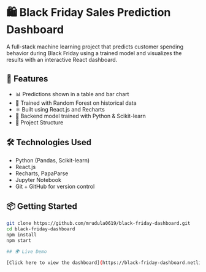 # 🛍️ Black Friday Sales Prediction Dashboard

A full-stack machine learning project that predicts customer spending behavior during Black Friday using a trained model and visualizes the results with an interactive React dashboard.

## 🚀 Features
- 📊 Predictions shown in a table and bar chart
- 🎯 Trained with Random Forest on historical data
- ⚛️ Built using React.js and Recharts
- 🧠 Backend model trained with Python & Scikit-learn
- 📁 Project Structure

## 🛠 Technologies Used
- Python (Pandas, Scikit-learn)
- React.js
- Recharts, PapaParse
- Jupyter Notebook
- Git + GitHub for version control



## 📦 Getting Started

```bash
git clone https://github.com/mrudula0619/black-friday-dashboard.git
cd black-friday-dashboard
npm install
npm start

## 🌍 Live Demo

[Click here to view the dashboard](https://black-friday-dashboard.netlify.app)





